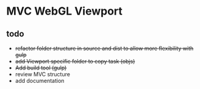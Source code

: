 MVC WebGL Viewport
================

## todo ##
- ~~refactor folder structure in source and dist to allow more flexibility with gulp~~
- ~~add Viewport specific folder to copy task (objs)~~
- ~~Add build tool (gulp)~~
- review MVC structure
- add documentation
